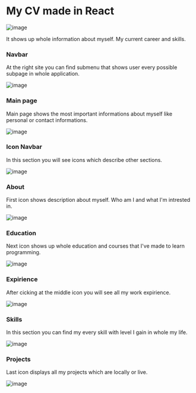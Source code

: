 # My CV made in React

![image](https://github.com/Dylaixo/ReactCV/assets/100869542/129211a0-9d67-4ab5-9028-a12b7a3af84f)

It shows up whole information about myself. My current career and skills.

### Navbar
At the right site you can find submenu that shows user every possible subpage in whole application.

![image](https://github.com/Dylaixo/ReactCV/assets/100869542/918234b8-27cc-469f-9eb5-d2a9874c8eea)

### Main page
Main page shows the most important informations about myself like personal or contact informations.

![image](https://github.com/Dylaixo/ReactCV/assets/100869542/2fcfc7b5-df31-4455-bd07-1818ff7a0c7d)

### Icon Navbar
In this section you will see icons which describe other sections.

![image](https://github.com/Dylaixo/ReactCV/assets/100869542/b9a41bd3-abb1-45b6-8a6b-d14212ed5091)

### About
First icon shows description about myself. Who am I and what I'm intrested in.

![image](https://github.com/Dylaixo/ReactCV/assets/100869542/ffadfa5c-e54e-4d75-adcc-a3f2db2b1aab)

### Education
Next icon shows up whole education and courses that I've made to learn programming.

![image](https://github.com/Dylaixo/ReactCV/assets/100869542/04eb0519-11cd-4e6f-ba0b-66c455b78576)

### Expirience
After cicking at the middle icon you will see all my work expirience.

![image](https://github.com/Dylaixo/ReactCV/assets/100869542/c0c44afa-af3b-4ee9-89b8-7cf5c7158c25)

### Skills
In this section you can find my every skill with level I gain in whole my life.

![image](https://github.com/Dylaixo/ReactCV/assets/100869542/9cfa41ef-6912-475b-b726-c7399b895c8a)

### Projects
Last icon displays all my projects which are locally or live. 

![image](https://github.com/Dylaixo/ReactCV/assets/100869542/df63a8ec-4a02-440e-ac62-7982215c52a0)
